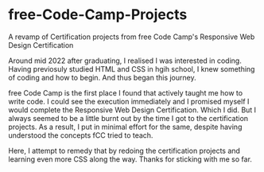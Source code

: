 # free-Code-Camp-Projects
A revamp of Certification projects from free Code Camp's Responsive Web Design Certification

Around mid 2022 after graduating, I realised I was interested in coding. Having previosuly studied HTML and CSS in hgih school, I knew something of coding and how to begin. And thus began this journey. 

free Code Camp is the first place I found that actively taught me how to write code. I could see the execution immediately and I promised myself I would complete the Responsive Web Design Certification. Which I did. But I always seemed to be a little burnt out by the time I got to the certification projects. As a result, I put in minimal effort for the same, despite having understood the concepts fCC tried to teach.

Here, I attempt to remedy that by redoing the certification projects and learning even more CSS along the way. Thanks for sticking with me so far.
